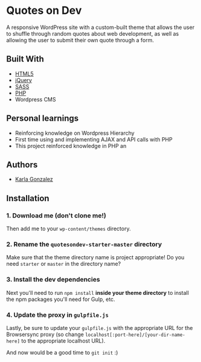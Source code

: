 # Quotes on Dev

A responsive WordPress site with a custom-built theme that allows the user to shuffle through random quotes about web development, as well as allowing the user to submit their own quote through a form.

<!--![Image](images/aloha-screenshot.png)-->

## Built With

* [HTML5](https://developer.mozilla.org/en-US/docs/Web/Guide/HTML/HTML5)
* [jQuery](https://jquery.com/)
* [SASS](https://sass-lang.com/)
* [PHP](https://developer.wordpress.org/)
*  Wordpress CMS



## Personal learnings

* Reinforcing knowledge on Wordpress Hierarchy
* First time using and implementing AJAX and API calls with PHP
* This project reinforced knowledge in PHP an

## Authors

* [Karla Gonzalez](https://github.com/karlapaulina)



## Installation

### 1. Download me (don't clone me!)

Then add me to your `wp-content/themes` directory.

### 2. Rename the `quotesondev-starter-master` directory

Make sure that the theme directory name is project appropriate! Do you need `starter` or `master` in the directory name?

### 3. Install the dev dependencies

Next you'll need to run `npm install` **inside your theme directory** to install the npm packages you'll need for Gulp, etc.

### 4. Update the proxy in `gulpfile.js`

Lastly, be sure to update your `gulpfile.js` with the appropriate URL for the Browsersync proxy (so change `localhost[:port-here]/[your-dir-name-here]` to the appropriate localhost URL).

And now would be a good time to `git init` :)

